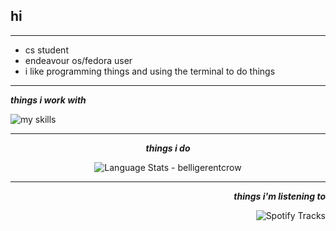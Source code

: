 ## hi
***

* cs student
* endeavour os/fedora user
* i like programming things and using the terminal to do things

***

<div align="left">
  
   ***things i work with*** <br>
  
<img alt="my skills" src="https://skillicons.dev/icons?i=bash,c,cpp,html,css,py,discord,git,linux,vim,vscode,processing&perline=6"/>
</div>

***


<div align="center">
  
   ***things i do*** <br>

  <img alt="Language Stats - belligerentcrow" src="https://github-readme-stats.vercel.app/api/top-langs/?username=belligerentcrow&hide_border=true&theme=tokyonight" />
</div>


***


<div align="right">
  
   ***things i'm listening to*** <br>
  
<img align="center" alt="Spotify Tracks" src="https://spotify-recently-played-readme.vercel.app/api?user=9wuztcs8h72hav3izutdunf66"/>
</div>




